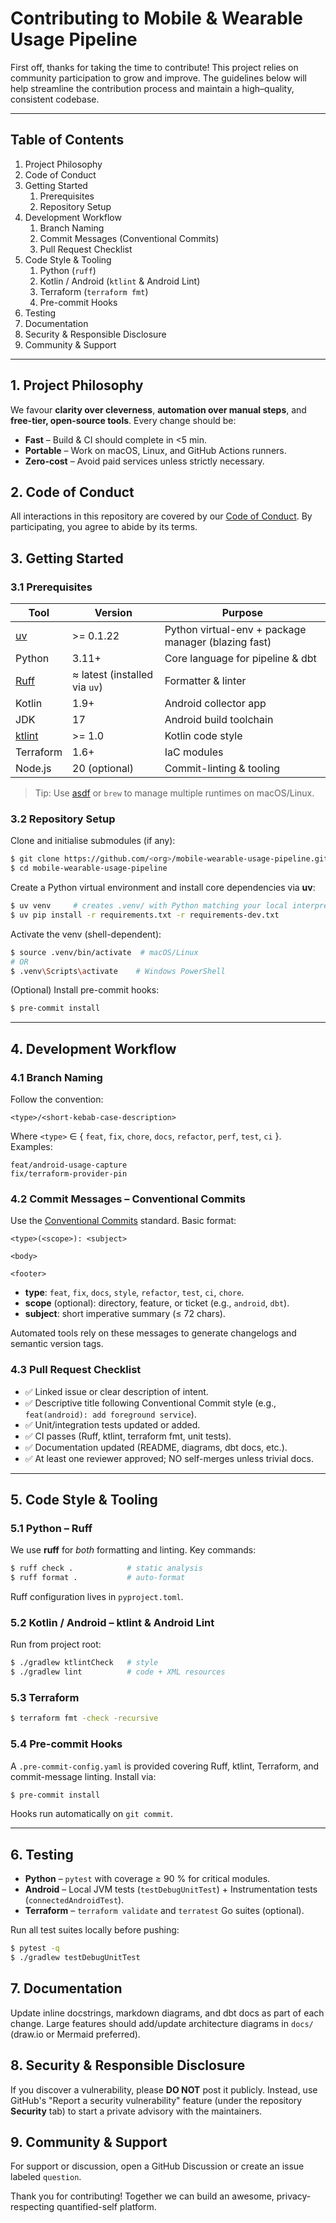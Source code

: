 # Contributing to Mobile & Wearable Usage Pipeline

First off, thanks for taking the time to contribute! This project relies on community participation to grow and improve. The guidelines below will help streamline the contribution process and maintain a high–quality, consistent codebase.

---

## Table of Contents
1. Project Philosophy
2. Code of Conduct
3. Getting Started
   1. Prerequisites
   2. Repository Setup
4. Development Workflow
   1. Branch Naming
   2. Commit Messages (Conventional Commits)
   3. Pull Request Checklist
5. Code Style & Tooling
   1. Python (`ruff`)
   2. Kotlin / Android (`ktlint` & Android Lint)
   3. Terraform (`terraform fmt`)
   4. Pre-commit Hooks
6. Testing
7. Documentation
8. Security & Responsible Disclosure
9. Community & Support

---

## 1. Project Philosophy
We favour **clarity over cleverness**, **automation over manual steps**, and **free-tier, open-source tools**. Every change should be:

* **Fast** – Build & CI should complete in <5 min.
* **Portable** – Work on macOS, Linux, and GitHub Actions runners.
* **Zero-cost** – Avoid paid services unless strictly necessary.

## 2. Code of Conduct
All interactions in this repository are covered by our [Code of Conduct](CODE_OF_CONDUCT.md). By participating, you agree to abide by its terms.

## 3. Getting Started
### 3.1 Prerequisites
| Tool | Version | Purpose |
|------|---------|---------|
| [uv](https://github.com/astral-sh/uv) | >= 0.1.22 | Python virtual-env + package manager (blazing fast) |
| Python | 3.11+ | Core language for pipeline & dbt |
| [Ruff](https://github.com/astral-sh/ruff) | ≈ latest (installed via `uv`) | Formatter & linter |
| Kotlin | 1.9+ | Android collector app |
| JDK | 17 | Android build toolchain |
| [ktlint](https://github.com/pinterest/ktlint) | >= 1.0 | Kotlin code style |
| Terraform | 1.6+ | IaC modules |
| Node.js | 20 (optional) | Commit-linting & tooling |

> Tip: Use [asdf](https://asdf.dev/) or `brew` to manage multiple runtimes on macOS/Linux.

### 3.2 Repository Setup
Clone and initialise submodules (if any):
```bash
$ git clone https://github.com/<org>/mobile-wearable-usage-pipeline.git
$ cd mobile-wearable-usage-pipeline
```

Create a Python virtual environment and install core dependencies via **uv**:
```bash
$ uv venv     # creates .venv/ with Python matching your local interpreter
$ uv pip install -r requirements.txt -r requirements-dev.txt
```
Activate the venv (shell-dependent):
```bash
$ source .venv/bin/activate  # macOS/Linux
# OR
$ .venv\Scripts\activate    # Windows PowerShell
```

(Optional) Install pre-commit hooks:
```bash
$ pre-commit install
```

---

## 4. Development Workflow
### 4.1 Branch Naming
Follow the convention:
```
<type>/<short-kebab-case-description>
```
Where `<type>` ∈ { `feat`, `fix`, `chore`, `docs`, `refactor`, `perf`, `test`, `ci` }.
Examples:
```
feat/android-usage-capture
fix/terraform-provider-pin
```

### 4.2 Commit Messages – Conventional Commits
Use the [Conventional Commits](https://www.conventionalcommits.org/) standard. Basic format:
```
<type>(<scope>): <subject>

<body>

<footer>
```
* **type**: `feat`, `fix`, `docs`, `style`, `refactor`, `test`, `ci`, `chore`.
* **scope** (optional): directory, feature, or ticket (e.g., `android`, `dbt`).
* **subject**: short imperative summary (≤ 72 chars).

Automated tools rely on these messages to generate changelogs and semantic version tags.

### 4.3 Pull Request Checklist
* ✅ Linked issue or clear description of intent.
* ✅ Descriptive title following Conventional Commit style (e.g., `feat(android): add foreground service`).
* ✅ Unit/integration tests updated or added.
* ✅ CI passes (Ruff, ktlint, terraform fmt, unit tests).
* ✅ Documentation updated (README, diagrams, dbt docs, etc.).
* ✅ At least one reviewer approved; NO self-merges unless trivial docs.

---

## 5. Code Style & Tooling
### 5.1 Python – Ruff
We use **ruff** for *both* formatting and linting. Key commands:
```bash
$ ruff check .            # static analysis
$ ruff format .           # auto-format
```
Ruff configuration lives in `pyproject.toml`.

### 5.2 Kotlin / Android – ktlint & Android Lint
Run from project root:
```bash
$ ./gradlew ktlintCheck   # style
$ ./gradlew lint          # code + XML resources
```

### 5.3 Terraform
```bash
$ terraform fmt -check -recursive
```

### 5.4 Pre-commit Hooks
A `.pre-commit-config.yaml` is provided covering Ruff, ktlint, Terraform, and commit-message linting. Install via:
```bash
$ pre-commit install
```
Hooks run automatically on `git commit`.

---

## 6. Testing
* **Python** – `pytest` with coverage ≥ 90 % for critical modules.
* **Android** – Local JVM tests (`testDebugUnitTest`) + Instrumentation tests (`connectedAndroidTest`).
* **Terraform** – `terraform validate` and `terratest` Go suites (optional).

Run all test suites locally before pushing:
```bash
$ pytest -q
$ ./gradlew testDebugUnitTest
```

## 7. Documentation
Update inline docstrings, markdown diagrams, and dbt docs as part of each change. Large features should add/update architecture diagrams in `docs/` (draw.io or Mermaid preferred).

## 8. Security & Responsible Disclosure
If you discover a vulnerability, please **DO NOT** post it publicly. Instead, use GitHub's "Report a security vulnerability" feature (under the repository **Security** tab) to start a private advisory with the maintainers.

## 9. Community & Support
For support or discussion, open a GitHub Discussion or create an issue labeled `question`.

Thank you for contributing! Together we can build an awesome, privacy-respecting quantified-self platform. 